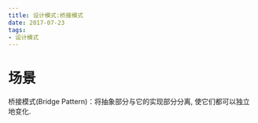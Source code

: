 ```yaml
---
title: 设计模式:桥接模式
date: 2017-07-23
tags:
- 设计模式
---
```


# 场景

桥接模式(Bridge Pattern)：将抽象部分与它的实现部分分离, 使它们都可以独立地变化.






